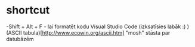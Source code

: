 # shortcut
-Shift + Alt + F - lai formatēt kodu Visual Studio Code (izksatīsies labāk :) )
(ASCII tabula)[http://www.ecowin.org/ascii.htm]
"mosh" stāsta par datubāzēm